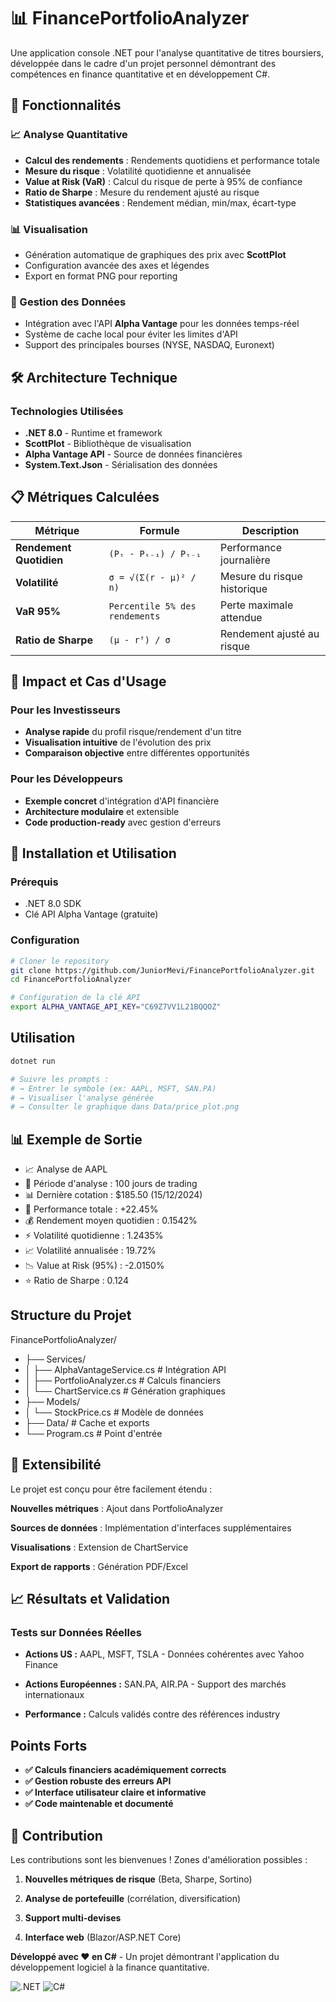 # 📊 FinancePortfolioAnalyzer

Une application console .NET pour l'analyse quantitative de titres boursiers, développée dans le cadre d'un projet personnel démontrant des compétences en finance quantitative et en développement C#.

## 🚀 Fonctionnalités

### 📈 Analyse Quantitative
- **Calcul des rendements** : Rendements quotidiens et performance totale
- **Mesure du risque** : Volatilité quotidienne et annualisée
- **Value at Risk (VaR)** : Calcul du risque de perte à 95% de confiance
- **Ratio de Sharpe** : Mesure du rendement ajusté au risque
- **Statistiques avancées** : Rendement médian, min/max, écart-type

### 📊 Visualisation
- Génération automatique de graphiques des prix avec **ScottPlot**
- Configuration avancée des axes et légendes
- Export en format PNG pour reporting

### 💾 Gestion des Données
- Intégration avec l'API **Alpha Vantage** pour les données temps-réel
- Système de cache local pour éviter les limites d'API
- Support des principales bourses (NYSE, NASDAQ, Euronext)

## 🛠️ Architecture Technique

### Technologies Utilisées
- **.NET 8.0** - Runtime et framework
- **ScottPlot** - Bibliothèque de visualisation
- **Alpha Vantage API** - Source de données financières
- **System.Text.Json** - Sérialisation des données

## 📋 Métriques Calculées

| Métrique | Formule | Description |
|----------|---------|-------------|
| **Rendement Quotidien** | `(Pₜ - Pₜ₋₁) / Pₜ₋₁` | Performance journalière |
| **Volatilité** | `σ = √(Σ(r - μ)² / n)` | Mesure du risque historique |
| **VaR 95%** | `Percentile 5% des rendements` | Perte maximale attendue |
| **Ratio de Sharpe** | `(μ - rᶠ) / σ` | Rendement ajusté au risque |

## 🎯 Impact et Cas d'Usage

### Pour les Investisseurs
- **Analyse rapide** du profil risque/rendement d'un titre
- **Visualisation intuitive** de l'évolution des prix
- **Comparaison objective** entre différentes opportunités

### Pour les Développeurs
- **Exemple concret** d'intégration d'API financière
- **Architecture modulaire** et extensible
- **Code production-ready** avec gestion d'erreurs

## 🚀 Installation et Utilisation

### Prérequis
- .NET 8.0 SDK
- Clé API Alpha Vantage (gratuite)

### Configuration
```bash
# Cloner le repository
git clone https://github.com/JuniorMevi/FinancePortfolioAnalyzer.git
cd FinancePortfolioAnalyzer

# Configuration de la clé API
export ALPHA_VANTAGE_API_KEY="C69Z7VV1L21BQQOZ"
```

## Utilisation
```bash
dotnet run

# Suivre les prompts :
# → Entrer le symbole (ex: AAPL, MSFT, SAN.PA)
# → Visualiser l'analyse générée
# → Consulter le graphique dans Data/price_plot.png
```
## 📊 Exemple de Sortie
- 📈 Analyse de AAPL
- 📅 Période d'analyse : 100 jours de trading
- 📊 Dernière cotation : $185.50 (15/12/2024)
- 🚀 Performance totale : +22.45%
- 💰 Rendement moyen quotidien : 0.1542%
- ⚡ Volatilité quotidienne : 1.2435%
- 📈 Volatilité annualisée : 19.72%
- 📉 Value at Risk (95%) : -2.0150%
- ⭐ Ratio de Sharpe : 0.124

## Structure du Projet
FinancePortfolioAnalyzer/
- ├── Services/
- │   ├── AlphaVantageService.cs    # Intégration API
- │   ├── PortfolioAnalyzer.cs      # Calculs financiers
- │   └── ChartService.cs           # Génération graphiques
- ├── Models/
- │   └── StockPrice.cs            # Modèle de données
- ├── Data/                        # Cache et exports
- └── Program.cs                   # Point d'entrée

## 🔧 Extensibilité
Le projet est conçu pour être facilement étendu :

**Nouvelles métriques** : Ajout dans PortfolioAnalyzer

**Sources de données** : Implémentation d'interfaces supplémentaires

**Visualisations** : Extension de ChartService

**Export de rapports** : Génération PDF/Excel

## 📈 Résultats et Validation
### Tests sur Données Réelles
- **Actions US :** AAPL, MSFT, TSLA - Données cohérentes avec Yahoo Finance

- **Actions Européennes :** SAN.PA, AIR.PA - Support des marchés internationaux

- **Performance :** Calculs validés contre des références industry

## Points Forts
- **✅ Calculs financiers académiquement corrects**
- **✅ Gestion robuste des erreurs API**
- **✅ Interface utilisateur claire et informative**
- **✅ Code maintenable et documenté**

## 🤝 Contribution
Les contributions sont les bienvenues ! Zones d'amélioration possibles :

1. **Nouvelles métriques de risque** (Beta, Sharpe, Sortino)

2. **Analyse de portefeuille** (corrélation, diversification)

3. **Support multi-devises**

4. **Interface web** (Blazor/ASP.NET Core)


**Développé avec ❤️ en C#** - Un projet démontrant l'application du développement logiciel à la finance quantitative.

![.NET](https://img.shields.io/badge/.NET-8.0-512BD4)
![C#](https://img.shields.io/badge/C%23-239120)

